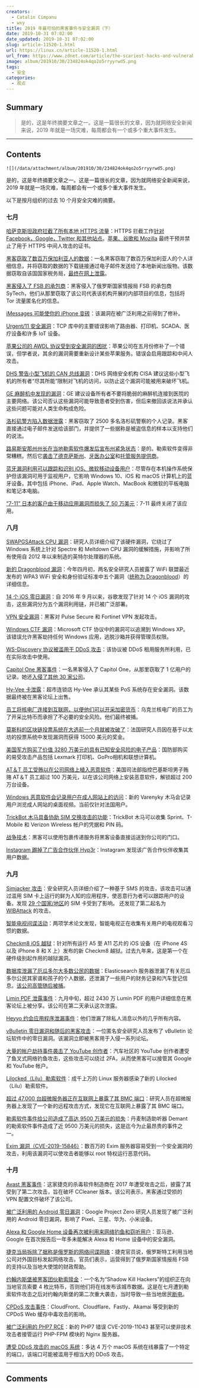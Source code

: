 ```yaml
---
creators:
  - Catalin Cimpanu
  - wxy
title: 2019 年最可怕的黑客事件与安全漏洞（下）
date: 2019-10-31 07:02:00
date_updated: 2019-10-31 07:02:00
slug: article-11520-1.html
url: https://linux.cn/article-11520-1.html
url_from: https://www.zdnet.com/article/the-scariest-hacks-and-vulnerabilities-of-2019/
image: album/201910/30/234824ok4qo2o5rryyrwd5.png
tags:
  - 安全
categories:
  - 观点
---
```


## Summary

> 是的，这是年终摘要文章之一。这是一篇很长的文章，因为就网络安全新闻来说，2019 年就是一场灾难，每周都会有一个或多个重大事件发生。

***

<!-- more -->

## Contents

`![](/data/attachment/album/201910/30/234824ok4qo2o5rryyrwd5.png)`

是的，这是年终摘要文章之一。这是一篇很长的文章，因为就网络安全新闻来说，2019 年就是一场灾难，每周都会有一个或多个重大事件发生。

以下是按月组织的过去 10 个月安全灾难的摘要。 

### 七月

[哈萨克斯坦政府拦截了所有本地 HTTPS 流量](https://www.zdnet.com/article/kazakhstan-government-is-now-intercepting-all-https-traffic/)：HTTPS 拦截工作[针对 Facebook，Google，Twitter 和其他站点](https://www.zdnet.com/article/kazakhstans-https-interception-efforts-target-facebook-google-twitter-others/)。[苹果、谷歌和 Mozilla](https://www.zdnet.com/article/apple-google-and-mozilla-block-kazakhstans-https-intercepting-certificate/) 最终干预并禁止了用于 HTTPS 中间人攻击的证书。

[黑客窃取了数百万保加利亚人的数据](https://www.zdnet.com/article/hacker-steals-data-of-millions-of-bulgarians-emails-it-to-local-media/)：一名黑客窃取了数百万保加利亚人的个人详细信息，并将窃取的数据的下载链接通过电子邮件发送给了本地新闻出版物。该数据窃取自该国国家税务局，[最终在网上泄露](https://www.zdnet.com/article/bulgarias-hacked-database-is-now-available-on-hacking-forums/)。

[黑客侵入了 FSB 的承包商](https://www.zdnet.com/article/hackers-breach-fsb-contractor-expose-tor-deanonymization-project/)：黑客侵入了俄罗斯国家情报局 FSB 的承包商 SyTech，他们从那里窃取了该公司代表该机构开展的内部项目的信息，包括将 Tor 流量匿名化的信息。

[iMessages 可能使你的 iPhone 变砖](https://www.zdnet.com/article/google-project-zero-reveals-bad-imessages-could-have-bricked-your-iphone/)：该漏洞在被广泛利用之前得到了修补。

[Urgent/11 安全漏洞](https://www.zdnet.com/article/urgent11-security-flaws-impact-routers-printers-scada-and-many-iot-devices/)：TCP 库中的主要错误影响了路由器、打印机、SCADA、医疗设备和许多 IoT 设备。

[苹果公司的 AWDL 协议受到安全漏洞的困扰](https://www.zdnet.com/article/apples-awdl-protocol-plagued-by-flaws-that-enable-tracking-and-mitm-attacks/)：苹果公司在五月份修补了一个错误，但学者说，其余的漏洞需要重新设计某些苹果服务。错误会启用跟踪和中间人攻击。

[DHS 警告小型飞机的 CAN 总线漏洞](https://www.zdnet.com/article/dhs-warns-about-can-bus-vulnerabilities-in-small-aircraft/)：DHS 网络安全机构 CISA 建议这些小型飞机的所有者“尽其所能”限制对飞机的访问，以防止这个漏洞可能被用来破坏飞机。

[GE 麻醉机中发现的漏洞](https://www.zdnet.com/article/vulnerabilities-found-in-ge-anesthesia-machines/)：GE 建议设备所有者不要将脆弱的麻醉机连接到医院的主要网络。该公司否认这些漏洞可能导致患者受到伤害，但后来撤回该说法并承认这些问题可能对人类生命构成危险。

[洛杉矶警方陷入数据泄露](https://www.zdnet.com/article/thousands-of-los-angeles-police-caught-up-in-data-breach-personal-records-stolen/)：黑客窃取了 2500 多名洛杉矶警察的个人记录。黑客直接通过电子邮件发送给该部门，并提供了一些据称是被盗信息的样本以支持他们的说法。

[路易斯安那州州长在当地勒索软件爆发后宣布州紧急状态](https://www.zdnet.com/article/louisiana-governor-declares-state-emergency-after-local-ransomware-outbreak/)：是的。勒索软件变得非常糟糕。然后它[袭击了德克萨斯州](https://www.zdnet.com/article/at-least-20-texas-local-governments-hit-in-coordinated-ransomware-attack/)、[牙医办公室](https://www.zdnet.com/article/ransomware-hits-hundreds-of-dentist-offices-in-the-us/)和[托管服务提供商](https://www.zdnet.com/article/ransomware-gang-hacks-msps-to-deploy-ransomware-on-customer-systems/)。

[蓝牙漏洞利用可以跟踪和识别 iOS、微软移动设备用户](https://www.zdnet.com/article/bluetooth-vulnerability-can-be-exploited-to-track-and-id-iphone-smartwatch-microsoft-tablet-users/)：尽管存在本机操作系统保护但该漏洞可用于监视用户，它影响 Windows 10、iOS 和 macOS 计算机上的蓝牙设备。其中包括 iPhone、iPad、Apple Watch、MacBook 和微软的平板电脑和笔记本电脑。

[“7-11” 日本的客户由于移动应用漏洞而损失了 50 万美元](https://www.zdnet.com/article/7-eleven-japanese-customers-lose-500000-due-to-mobile-app-flaw/)：7-11 最终关闭了该应用。

### 八月

[SWAPGSAttack CPU 漏洞](https://www.zdnet.com/article/new-windows-hack-warning-patch-intel-systems-now-to-block-swapgsattack-exploits/)：研究人员详细介绍了该硬件漏洞，它绕过了 Windows 系统上针对 Spectre 和 Meltdown CPU 漏洞的缓解措施，并影响了所有使用自 2012 年以来制造的英特尔处理器的系统。

[新的 Dragonblood 漏洞](https://www.zdnet.com/article/new-dragonblood-vulnerabilities-found-in-wifi-wpa3-standard/)：今年四月初，两名安全研究人员披露了 WiFi 联盟最近发布的 WPA3 WiFi 安全和身份验证标准中五个漏洞（[统称为 Dragonblood](https://www.zdnet.com/article/dragonblood-vulnerabilities-disclosed-in-wifi-wpa3-standard/)）的详细信息。

[14 个 iOS 零日漏洞](https://www.zdnet.com/article/google-finds-malicious-sites-pushing-ios-exploits-for-years/)：自 2016 年 9 月以来，谷歌发现了针对 14 个 iOS 漏洞的攻击，这些漏洞分为五个漏洞利用链，并已被广泛部署。

[VPN 安全漏洞](https://www.zdnet.com/article/hackers-mount-attacks-on-webmin-servers-pulse-secure-and-fortinet-vpns/)：黑客对 Pulse Secure 和 Fortinet VPN 发起攻击。

[Windows CTF 漏洞](https://www.zdnet.com/article/vulnerability-in-microsoft-ctf-protocol-goes-back-to-windows-xp/)：Microsoft CTF 协议中的漏洞可以追溯到 Windows XP。该错误允许黑客劫持任何 Windows 应用，逃脱沙箱并获得管理员权限。

[WS-Discovery 协议被滥用于 DDoS 攻击](https://www.zdnet.com/article/protocol-used-by-630000-devices-can-be-abused-for-devastating-ddos-attacks/)：该协议被 DDoS 租用服务所利用，已在实际攻击中使用。

[Capitol One 黑客事件](https://www.zdnet.com/article/100-million-americans-and-6-million-canadians-caught-up-in-capital-one-breach/)：一名黑客侵入了 Capitol One，从那里窃取了 1 亿用户的记录。她还[入侵了其他 30 家公司](https://www.zdnet.com/article/capital-one-hacker-took-data-from-more-than-30-companies-new-court-docs-reveal/)。

[Hy-Vee 卡泄露](https://www.zdnet.com/article/hy-vee-issues-warning-to-customers-after-discovering-point-of-sale-breach/)：超市连锁店 Hy-Vee 承认其某些 PoS 系统存在安全漏洞。该数据最终被在黑客论坛上出售。 

[员工将核电厂连接到互联网，以便他们可以开采加密货币](https://www.zdnet.com/article/employees-connect-nuclear-plant-to-the-internet-so-they-can-mine-cryptocurrency/)：乌克兰核电厂的员工为了开采比特币而承担了不必要的安全风险。他们最终被捕。

[莫斯科的区块链投票系统在大选前一个月就被攻破了](https://www.zdnet.com/article/moscows-blockchain-voting-system-cracked-a-month-before-election/)：法国研究人员因在基于以太坊的投票系统中发现漏洞而获得 15000 美元的奖金。

[美国军方购买了价值 3280 万美元的具有已知安全风险的电子产品](https://www.zdnet.com/article/us-military-purchased-32-8m-worth-of-electronics-with-known-security-risks/)：国防部购买的易受攻击产品包括 Lexmark 打印机、GoPro相机和联想计算机。

[AT＆T 员工受贿以在公司网络上植入恶意软件](https://www.zdnet.com/article/at-t-employees-took-bribes-to-plant-malware-on-the-companys-network/)：美国司法部指控巴基斯坦男子贿赂 AT＆T 员工超过 100 万美元，以在该公司网络上安装恶意软件，解锁超过 200 万台设备。

[Windows 恶意软件会记录用户在成人网站上的访问](https://www.zdnet.com/article/windows-malware-strain-records-users-on-adult-sites/)：新的 Varenyky 木马会记录用户浏览成人网站的桌面视频。当前仅针对法国用户。

[TrickBot 木马具备协助 SIM 交换攻击的功能](https://www.zdnet.com/article/trickbot-todays-top-trojan-adds-feature-to-aid-sim-swapping-attacks/)：TrickBot 木马可以收集 Sprint、T-Mobile 和 Verizon Wireless 帐户的凭据和 PIN 码。

[战争技术](https://www.zdnet.com/article/new-warshipping-technique-gives-hackers-access-to-enterprise-offices/)：黑客可以使用包裹传递服务将黑客设备直接运送到你公司的门口。

[Instagram 踢掉了广告合作伙伴 Hyp3r](https://www.zdnet.com/article/instagram-boots-ad-partner-hyp3r-for-mass-collection-of-user-data/)：Instagram 发现该广告合作伙伴收集其用户数据。 

### 九月

[Simjacker 攻击](https://www.zdnet.com/article/new-simjacker-attack-exploited-in-the-wild-to-track-users-for-at-least-two-years/)：安全研究人员详细介绍了一种基于 SMS 的攻击，该攻击可以通过滥用 SIM 卡上运行的鲜为人知的应用程序，使恶意行为者可以跟踪用户的设备。发现 [29 个国家/地区](https://www.zdnet.com/article/these-are-the-29-countries-vulnerable-to-simjacker-attacks/)的 SIM 卡受到了影响。 还发现了第二起名为 [WIBAttack](https://www.zdnet.com/article/new-sim-card-attack-disclosed-similar-to-simjacker/) 的攻击。

[智能电视间谍活动](https://www.zdnet.com/article/smart-tvs-send-user-data-to-tech-heavyweights-including-facebook-google-netflix/)：两项学术论文发现，智能电视正在收集有关用户的电视观看习惯的数据。

[Checkm8 iOS 越狱](https://www.zdnet.com/article/new-checkm8-jailbreak-released-for-all-ios-devices-running-a5-to-a11-chips/)：针对所有运行 A5 至 A11 芯片的 iOS 设备（在 iPhone 4S 以及 iPhone 8 和 X 上）发布的新 Checkm8 越狱。过去九年来，这是第一个在硬件级别起作用的越狱漏洞。

[数据库泄漏了厄瓜多尔大多数公民的数据](https://www.zdnet.com/article/database-leaks-data-on-most-of-ecuadors-citizens-including-6-7-million-children/)：Elasticsearch 服务器泄漏了有关厄瓜多尔公民其家谱和孩子的个人数据，还泄漏了一些用户的财务记录和汽车登记信息。[该公司高管随后被捕](https://www.zdnet.com/article/arrest-made-in-ecuadors-massive-data-breach/)。

[Limin PDF 泄露事件](https://www.zdnet.com/article/data-of-24-3-million-lumin-pdf-users-shared-on-hacking-forum/)：九月中旬，超过 2430 万 Lumin PDF 的用户详细信息在黑客论坛上被分享。该公司在第二天承认这次泄露。

[Heyyo 约会应用程序泄漏事件](https://www.zdnet.com/article/heyyo-dating-app-leaked-users-personal-data-photos-location-data-more/)：他们泄漏了除私人消息以外的几乎所有内容。

[vBulletin 零日漏洞和随后的黑客攻击](https://www.zdnet.com/article/anonymous-researcher-drops-vbulletin-zero-day-impacting-tens-of-thousands-of-sites/)：一位匿名安全研究人员发布了 vBulletin 论坛软件中的零日漏洞。该漏洞立即被黑客用于入侵一系列论坛。

[大量的帐户劫持事件袭击了 YouTube 创作者](https://www.zdnet.com/article/massive-wave-of-account-hijacks-hits-youtube-creators/)：汽车社区的 YouTube 创作者遭受了鱼叉式网络钓鱼攻击，这些攻击可以绕过 2FA，从而使黑客可以接管其 Google 和 YouTube 帐户。

[Lilocked（Lilu）勒索软件](https://www.zdnet.com/article/thousands-of-servers-infected-with-new-lilocked-lilu-ransomware/)：成千上万的 Linux 服务器感染了新的 Lilocked（Lilu）勒索软件。

[超过 47,000 台超微服务器正在互联网上暴露了其 BMC 端口](https://www.zdnet.com/article/over-47000-supermicro-servers-are-exposing-bmc-ports-on-the-internet/)：研究人员在超微服务器上发现了一个新的远程攻击方式，发现它在互联网上暴露了其 BMC 端口。

[勒索软件事件给公司造成了高达 9500 万美元的损失](https://www.zdnet.com/article/ransomware-incident-to-cost-danish-company-a-whopping-95-million/)：丹麦制造助听器 Demant 的勒索软件事件造成了近 9500 万美元的损失，这是迄今为止最昂贵的事件之一。

[Exim 漏洞（CVE-2019-15846）](https://www.zdnet.com/article/millions-of-exim-servers-vulnerable-to-root-granting-exploit/)：数百万的 Exim 服务器容易受到一个安全漏洞的攻击，利用该漏洞可以使攻击者能够以 root 特权运行恶意代码。 

### 十月

[Avast 黑客事件](https://www.zdnet.com/article/avast-says-hackers-breached-internal-network-through-compromised-vpn-profile/)：这家捷克的杀毒软件制造商在 2017 年遭受攻击之后，披露了其受到了第二次攻击，旨在破坏 CCleaner 版本。该公司表示，黑客通过受损的 VPN 配置文件破坏了该公司。

[被广泛利用的 Android 零日漏洞](https://www.zdnet.com/article/google-finds-android-zero-day-impacting-pixel-samsung-huawei-xiaomi-devices/)：Google Project Zero 研究人员发现了被广泛利用的 Android 零日漏洞，影响了 Pixel、三星、华为、小米设备。

[Alexa 和 Google Home 设备再次被利用来网络钓鱼和窃听用户](https://www.zdnet.com/article/alexa-and-google-home-devices-leveraged-to-phish-and-eavesdrop-on-users-again/)：亚马逊、Google 在首次报告后一年多未能解决 Alexa 和 Home 设备中的安全漏洞。

[捷克当局拆除了据称是俄罗斯的网络间谍网络](https://www.zdnet.com/article/czech-authorities-dismantle-alleged-russian-cyber-espionage-network/)：捷克官员说，俄罗斯特工利用当地公司对外国目标发起网络攻击。官员们表示，运营得到了俄罗斯国家情报局 FSB 的支持以及当地大使馆的财政帮助。

[约翰内斯堡被黑客团伙勒索赎金](https://www.zdnet.com/article/city-of-johannesburg-held-for-ransom-by-hacker-gang/)：一个名为“Shadow Kill Hackers”的组织正在向当地官员索要 4 枚比特币，否则他们将在线发布该城市数据。这是在七月遭到勒索软件攻击之后对约翰内斯堡的第二次重大袭击，当时导致一些当地居民[断电](https://www.zdnet.com/article/ransomware-incident-leaves-some-johannesburg-residents-without-electricity/)。

[CPDoS 攻击事件](https://www.zdnet.com/article/cpdos-attack-can-poison-cdns-to-deliver-error-pages-instead-of-legitimate-sites/)：CloudFront、Cloudflare、Fastly、Akamai 等受到新的 CPDoS Web 缓存中毒攻击的影响。

[被广泛利用的 PHP7 RCE](https://www.zdnet.com/article/nasty-php7-remote-code-execution-bug-exploited-in-the-wild/)：新的 PHP7 错误 CVE-2019-11043 甚至可以使非技术攻击者接管运行 PHP-FPM 模块的 Nginx 服务器。

[遭受 DDoS 攻击的 macOS 系统](https://www.zdnet.com/article/macos-systems-abused-in-ddos-attacks/)：多达 4 万个 macOS 系统在线暴露了一个特定的端口，该端口可能被滥用于相当大的 DDoS 攻击。

***

## Comments
